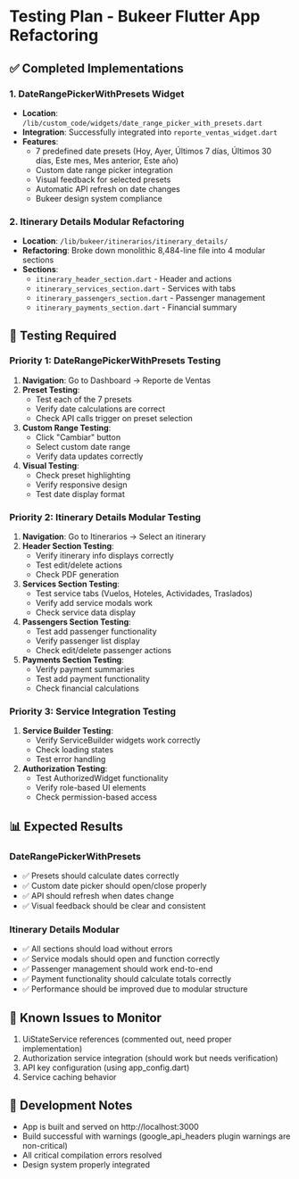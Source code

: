 # Testing Plan - Bukeer Flutter App Refactoring

## ✅ Completed Implementations

### 1. DateRangePickerWithPresets Widget
- **Location**: `/lib/custom_code/widgets/date_range_picker_with_presets.dart`
- **Integration**: Successfully integrated into `reporte_ventas_widget.dart`
- **Features**:
  - 7 predefined date presets (Hoy, Ayer, Últimos 7 días, Últimos 30 días, Este mes, Mes anterior, Este año)
  - Custom date range picker integration
  - Visual feedback for selected presets
  - Automatic API refresh on date changes
  - Bukeer design system compliance

### 2. Itinerary Details Modular Refactoring
- **Location**: `/lib/bukeer/itinerarios/itinerary_details/`
- **Refactoring**: Broke down monolithic 8,484-line file into 4 modular sections
- **Sections**:
  - `itinerary_header_section.dart` - Header and actions
  - `itinerary_services_section.dart` - Services with tabs
  - `itinerary_passengers_section.dart` - Passenger management
  - `itinerary_payments_section.dart` - Financial summary

## 🔬 Testing Required

### Priority 1: DateRangePickerWithPresets Testing
1. **Navigation**: Go to Dashboard → Reporte de Ventas
2. **Preset Testing**:
   - Test each of the 7 presets
   - Verify date calculations are correct
   - Check API calls trigger on preset selection
3. **Custom Range Testing**:
   - Click "Cambiar" button
   - Select custom date range
   - Verify data updates correctly
4. **Visual Testing**:
   - Check preset highlighting
   - Verify responsive design
   - Test date display format

### Priority 2: Itinerary Details Modular Testing
1. **Navigation**: Go to Itinerarios → Select an itinerary
2. **Header Section Testing**:
   - Verify itinerary info displays correctly
   - Test edit/delete actions
   - Check PDF generation
3. **Services Section Testing**:
   - Test service tabs (Vuelos, Hoteles, Actividades, Traslados)
   - Verify add service modals work
   - Check service data display
4. **Passengers Section Testing**:
   - Test add passenger functionality
   - Verify passenger list display
   - Check edit/delete passenger actions
5. **Payments Section Testing**:
   - Verify payment summaries
   - Test add payment functionality
   - Check financial calculations

### Priority 3: Service Integration Testing
1. **Service Builder Testing**:
   - Verify ServiceBuilder widgets work correctly
   - Check loading states
   - Test error handling
2. **Authorization Testing**:
   - Test AuthorizedWidget functionality
   - Verify role-based UI elements
   - Check permission-based access

## 📊 Expected Results

### DateRangePickerWithPresets
- ✅ Presets should calculate dates correctly
- ✅ Custom date picker should open/close properly
- ✅ API should refresh when dates change
- ✅ Visual feedback should be clear and consistent

### Itinerary Details Modular
- ✅ All sections should load without errors
- ✅ Service modals should open and function correctly
- ✅ Passenger management should work end-to-end
- ✅ Payment functionality should calculate totals correctly
- ✅ Performance should be improved due to modular structure

## 🚨 Known Issues to Monitor
1. UiStateService references (commented out, need proper implementation)
2. Authorization service integration (should work but needs verification)
3. API key configuration (using app_config.dart)
4. Service caching behavior

## 🔧 Development Notes
- App is built and served on http://localhost:3000
- Build successful with warnings (google_api_headers plugin warnings are non-critical)
- All critical compilation errors resolved
- Design system properly integrated